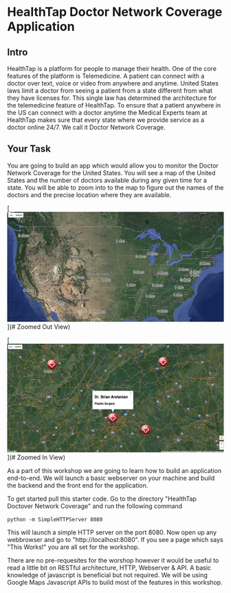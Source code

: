 # HealthTap Doctor Network Coverage Application 

## Intro
HealthTap is a platform for people to manage their health. One of the core features of the platform is Telemedicine. A patient can connect with a doctor over text, voice or video from anywhere and anytime. United States laws limit a doctor from seeing a patient from a state different from what they have licenses for. This single law has determined the architecture for the telemedicine feature of HealthTap. To ensure that a patient anywhere in the US can connect with a doctor anytime the Medical Experts team at HealthTap makes sure that every state where we provide service as a doctor online 24/7. We call it Doctor Network Coverage.

## Your Task
You are going to build an app which would allow you to monitor the Doctor Network Coverage for the United States. You will see a map of the United States and the number of doctors available during any given time for a state. You will be able to zoom into to the map to figure out the names of the doctors and the precise location where they are available. 

[![Zoom out](./shot1.png)](# Zoomed Out View)

[![Zoom in](./shot2.png)](# Zoomed In View)


As a part of this workshop we are going to learn how to build an application end-to-end. We will launch a basic webserver on your machine and build the backend and the front end for the application. 

To get started pull this starter code. Go to the directory "HealthTap Doctover Network Coverage" and run the following command
```
python -m SimpleHTTPServer 8080
```
This will launch a simple HTTP server on the port 8080. Now open up any webbrowser and go to "http://localhost:8080". If you see a page which says "This Works!" you are all set for the workshop.

There are no pre-requesites for the worshop however it would be useful to read a little bit on RESTful architecture, HTTP, Webserver & API. A basic knowledge of javascript is beneficial but not required. We will be using Google Maps Javascript APIs to build most of the features in this workshop.   
